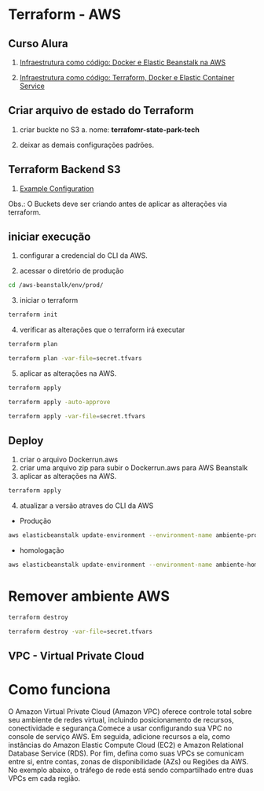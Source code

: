 # Terraform - AWS

## Curso Alura
1. [Infraestrutura como código: Docker e Elastic Beanstalk na AWS](https://cursos.alura.com.br/course/infraestrutura-codigo-docker-elastic-beanstalk-aws)

2. [Infraestrutura como código: Terraform, Docker e Elastic Container Service](https://cursos.alura.com.br/course/infraestrutura-codigo-terraform-docker-elastic-container-service-aws)

 ## Criar arquivo de estado do Terraform

 1. criar buckte no S3
    a. nome: **terrafomr-state-park-tech**

1. deixar as demais configurações padrões.

## Terraform Backend S3
1. [Example Configuration
](https://developer.hashicorp.com/terraform/language/settings/backends/s3)

Obs.: O Buckets deve ser criando antes de aplicar as alterações via terraform.

## iniciar execução
1. configurar a credencial do CLI da AWS.
   
2. acessar o diretório de produção

```sh
cd /aws-beanstalk/env/prod/
```

3. iniciar o terraform

```sh
terraform init
```

4. verificar as alterações que o terraform irá executar

```sh
terraform plan
```

```sh
terraform plan -var-file=secret.tfvars
```

5. aplicar as alterações na AWS.

```sh
terraform apply
```

```sh
terraform apply -auto-approve
```


```sh
terraform apply -var-file=secret.tfvars
```

## Deploy

1. criar o arquivo Dockerrun.aws
2. criar uma arquivo zip para subir o Dockerrun.aws para AWS Beanstalk
3. aplicar as alterações na AWS.

```sh
terraform apply
```
4. atualizar a versão atraves do CLI da AWS 

* Produção 
```sh
aws elasticbeanstalk update-environment --environment-name ambiente-producao --version-label ambiente-producao
```

* homologação
```sh
aws elasticbeanstalk update-environment --environment-name ambiente-homologacao --version-label ambiente-homologacao
```

# Remover ambiente AWS

```sh
terraform destroy
```
```sh
terraform destroy -var-file=secret.tfvars
```

## VPC - Virtual Private Cloud

# Como funciona

O Amazon Virtual Private Cloud (Amazon VPC) oferece controle total sobre seu ambiente de redes virtual, incluindo posicionamento de recursos, conectividade e segurança.Comece a usar configurando sua VPC no console de serviço AWS. Em seguida, adicione recursos a ela, como instâncias do Amazon Elastic Compute Cloud (EC2) e Amazon Relational Database Service (RDS). Por fim, defina como suas VPCs se comunicam entre si, entre contas, zonas de disponibilidade (AZs) ou Regiões da AWS. No exemplo
abaixo, o tráfego de rede está sendo compartilhado entre duas VPCs em cada região.
